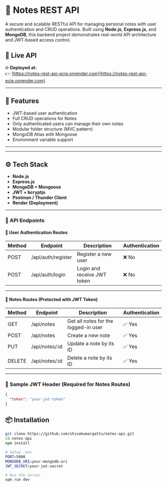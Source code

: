 # 📝 Notes REST API

A secure and scalable RESTful API for managing personal notes with user authentication and CRUD operations. Built using **Node.js**, **Express.js**, and **MongoDB**, this backend project demonstrates real-world API architecture and JWT-based access control.

## 🔗 Live API

🌐 **Deployed at:**  
👉 [https://notes-rest-api-ecie.onrender.com](https://notes-rest-api-ecie.onrender.com)

---

## 🚀 Features

- JWT-based user authentication  
- Full CRUD operations for Notes  
- Only authenticated users can manage their own notes  
- Modular folder structure (MVC pattern)  
- MongoDB Atlas with Mongoose  
- Environment variable support  

---

---

## ⚙️ Tech Stack

- **Node.js**  
- **Express.js**  
- **MongoDB + Mongoose**  
- **JWT + bcryptjs**  
- **Postman / Thunder Client**  
- **Render (Deployment)**  

---

### 📌 API Endpoints

#### 🧑 User Authentication Routes

| Method | Endpoint             | Description                      | Authentication |
|--------|----------------------|----------------------------------|----------------|
| POST   | /api/auth/register   | Register a new user              | ❌ No          |
| POST   | /api/auth/login      | Login and receive JWT token      | ❌ No          |

---

#### 📝 Notes Routes (Protected with JWT Token)

| Method  | Endpoint           | Description                                  | Authentication |
|---------|--------------------|----------------------------------------------|----------------|
| GET     | /api/notes          | Get all notes for the logged-in user         | ✅ Yes         |
| POST    | /api/notes          | Create a new note                            | ✅ Yes         |
| PUT     | /api/notes/:id      | Update a note by its ID                      | ✅ Yes         |
| DELETE  | /api/notes/:id      | Delete a note by its ID                      | ✅ Yes         |

---

### 🔐 Sample JWT Header (Required for Notes Routes)

```json
{
  "token": "your-jwt-token"
}
```

## 📦 Installation

```bash
git clone https://github.com/shivakumargattu/notes-api.git
cd notes-api
npm install

# Setup .env
PORT=5000
MONGODB_URI=your-mongodb-uri
JWT_SECRET=your-jwt-secret

# Run the server
npm run dev
